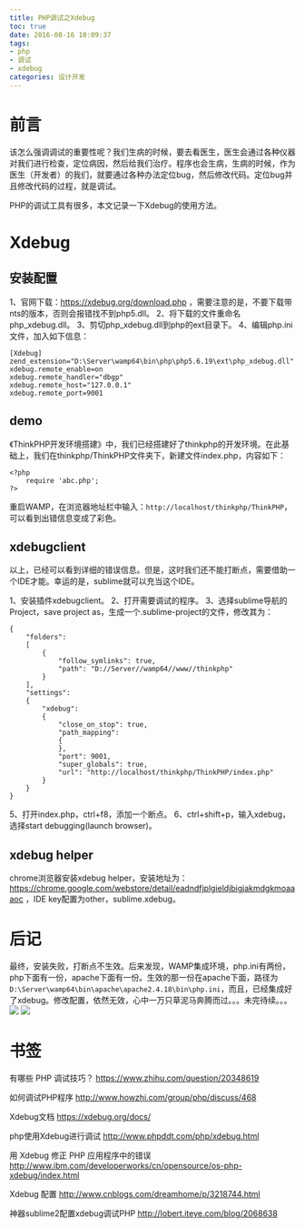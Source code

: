 ```yaml
---
title: PHP调试之Xdebug
toc: true
date: 2016-08-16 10:09:37
tags:
- php
- 调试
- xdebug
categories: 设计开发
---
```

# 前言
该怎么强调调试的重要性呢？我们生病的时候，要去看医生，医生会通过各种仪器对我们进行检查，定位病因，然后给我们治疗。程序也会生病，生病的时候，作为医生（开发者）的我们，就要通过各种办法定位bug，然后修改代码。定位bug并且修改代码的过程，就是调试。

PHP的调试工具有很多，本文记录一下Xdebug的使用方法。

<!--more-->

# Xdebug
## 安装配置
1、官网下载：https://xdebug.org/download.php ，需要注意的是，不要下载带nts的版本，否则会报错找不到php5.dll。
2、将下载的文件重命名php_xdebug.dll。
3、剪切php_xdebug.dll到php的ext目录下。
4、编辑php.ini文件，加入如下信息：
```
[Xdebug]
zend_extension="D:\Server\wamp64\bin\php\php5.6.19\ext\php_xdebug.dll"
xdebug.remote_enable=on
xdebug.remote_handler="dbgp"
xdebug.remote_host="127.0.0.1"
xdebug.remote_port=9001
```

## demo
《ThinkPHP开发环境搭建》中，我们已经搭建好了thinkphp的开发环境。在此基础上，我们在thinkphp/ThinkPHP文件夹下，新建文件index.php，内容如下：
```
<?php
    require 'abc.php';
?>
```

重启WAMP，在浏览器地址栏中输入：`http://localhost/thinkphp/ThinkPHP`，可以看到出错信息变成了彩色。

## xdebugclient
以上，已经可以看到详细的错误信息。但是，这时我们还不能打断点，需要借助一个IDE才能。幸运的是，sublime就可以充当这个IDE。

1、安装插件xdebugclient。
2、打开需要调试的程序。
3、选择sublime导航的Project，save project as，生成一个.sublime-project的文件，修改其为：
```
{
    "folders":
    [
        {
            "follow_symlinks": true,
            "path": "D://Server//wamp64//www//thinkphp"
        }
    ],
    "settings":
    {
        "xdebug":
        {
            "close_on_stop": true,
            "path_mapping":
            {
            },
            "port": 9001,
            "super_globals": true,
            "url": "http://localhost/thinkphp/ThinkPHP/index.php"
        }
    }
}
```

5、打开index.php，ctrl+f8，添加一个断点。
6、ctrl+shift+p，输入xdebug，选择start debugging(launch browser)。
## xdebug helper

chrome浏览器安装xdebug helper，安装地址为：https://chrome.google.com/webstore/detail/eadndfjplgieldjbigjakmdgkmoaaaoc ，IDE key配置为other，sublime.xdebug。

# 后记
最终，安装失败，打断点不生效。后来发现，WAMP集成环境，php.ini有两份，php下面有一份，apache下面有一份。生效的那一份在apache下面，路径为`D:\Server\wamp64\bin\apache\apache2.4.18\bin\php.ini`，而且，已经集成好了xdebug。修改配置，依然无效，心中一万只草泥马奔腾而过。。。未完待续。。。
![](http://7oxjrx.com1.z0.glb.clouddn.com//imgs/xdebug/xdebug0.jpg?imageView2/0/w/700)
![](http://7oxjrx.com1.z0.glb.clouddn.com//imgs/xdebug/xdebug1.jpg?imageView2/0/w/700)

# 书签
有哪些 PHP 调试技巧？
https://www.zhihu.com/question/20348619

如何调试PHP程序
http://www.howzhi.com/group/php/discuss/468

Xdebug文档
https://xdebug.org/docs/

php使用Xdebug进行调试
http://www.phpddt.com/php/xdebug.html

用 Xdebug 修正 PHP 应用程序中的错误
http://www.ibm.com/developerworks/cn/opensource/os-php-xdebug/index.html

Xdebug 配置
http://www.cnblogs.com/dreamhome/p/3218744.html

神器sublime2配置xdebug调试PHP
http://lobert.iteye.com/blog/2068638

